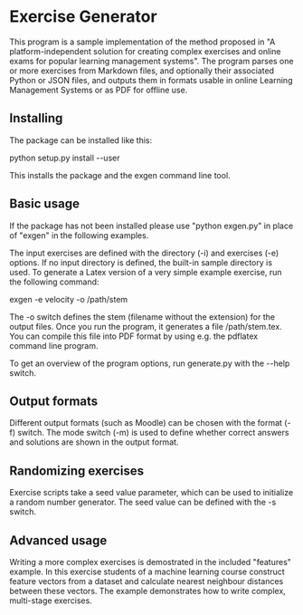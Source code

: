# Exercise Generator

This program is a sample implementation of the method proposed in "A platform-independent solution for creating complex exercises and online exams for popular learning management systems". The program parses one or more exercises from Markdown files, and optionally their associated Python or JSON files, and outputs them in formats usable in online Learning Management Systems or as PDF for offline use.

## Installing

The package can be installed like this:

python setup.py install --user

This installs the package and the exgen command line tool.

## Basic usage

If the package has not been installed please use "python exgen.py" in place of "exgen" in the following examples.

The input exercises are defined with the directory (-i) and exercises (-e) options. If no input directory is defined, the built-in sample directory is used. To generate a Latex version of a very simple example exercise, run the following command:

exgen -e velocity -o /path/stem

The -o switch defines the stem (filename without the extension) for the output files. Once you run the program, it generates a file /path/stem.tex. You can compile this file into PDF format by using e.g. the pdflatex command line program.

To get an overview of the program options, run generate.py with the --help switch.

## Output formats

Different output formats (such as Moodle) can be chosen with the format (-f) switch. The mode switch (-m) is used to define whether correct answers and solutions are shown in the output format.

## Randomizing exercises

Exercise scripts take a seed value parameter, which can be used to initialize a random number generator. The seed value can be defined with the -s switch.

## Advanced usage

Writing a more complex exercises is demostrated in the included "features" example. In this exercise students of a machine learning course construct feature vectors from a dataset and calculate nearest neighbour distances between these vectors. The example demonstrates how to write complex, multi-stage exercises.